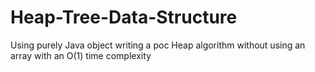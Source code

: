 # Heap-Tree-Data-Structure
Using purely Java object writing a poc Heap algorithm without using an array with an O(1) time complexity
